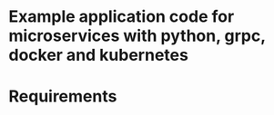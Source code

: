 # Example application code for microservices with python, grpc, docker and kubernetes

# Requirements

